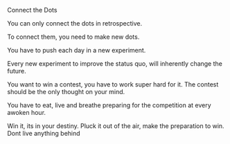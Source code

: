 Connect the Dots

You can only connect the dots in retrospective. 

To connect them, you need to make new dots.

You have to push each day in a new experiment. 

Every new experiment to improve the status quo, will inherently change the future. 

You want to win a contest, you have to work super hard for it. The contest should be the only thought on your mind. 

You have to eat, live and breathe preparing for the competition at every awoken hour. 

Win it,  its in your destiny. Pluck it out of the air, make the preparation to win. Dont live anything behind 


